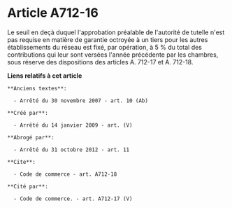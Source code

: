 # Article A712-16

Le seuil en deçà duquel l'approbation préalable de l'autorité de tutelle n'est pas requise en matière de garantie octroyée à
un tiers pour les autres établissements du réseau est fixé, par opération, à 5 % du total des contributions qui leur sont
versées l'année précédente par les chambres, sous réserve des dispositions des articles A. 712-17 et A. 712-18.

**Liens relatifs à cet article**

	**Anciens textes**:

	  - Arrêté du 30 novembre 2007 - art. 10 (Ab)

	**Créé par**:

	  - Arrêté du 14 janvier 2009 - art. (V)

	**Abrogé par**:

	  - Arrêté du 31 octobre 2012 - art. 11

	**Cite**:

	  - Code de commerce - art. A712-18

	**Cité par**:

	  - Code de commerce. - art. A712-17 (V)
